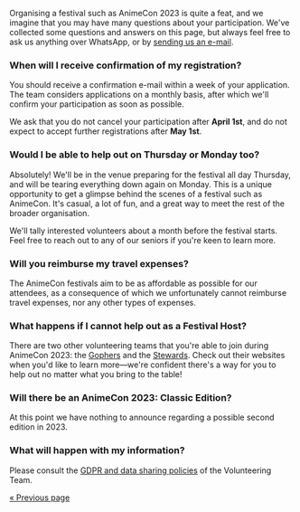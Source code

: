 Organising a festival such as AnimeCon 2023 is quite a feat, and we imagine that you may have many
questions about your participation. We've collected some questions and answers on this page, but
always feel free to ask us anything over WhatsApp, or by [sending us an e-mail](mailto:security@animecon.nl).

### When will I receive confirmation of my registration?
You should receive a confirmation e-mail within a week of your application. The team considers
applications on a monthly basis, after which we'll confirm your participation as soon as possible.

We ask that you do not cancel your participation after **April 1st**, and do not expect to accept
further registrations after **May 1st**.

### Would I be able to help out on Thursday or Monday too?
Absolutely! We'll be in the venue preparing for the festival all day Thursday, and will be tearing
everything down again on Monday. This is a unique opportunity to get a glimpse behind the scenes of
a festival such as AnimeCon. It's casual, a lot of fun, and a great way to meet the rest of the
broader organisation.

We'll tally interested volunteers about a month before the festival starts. Feel free to reach out
to any of our seniors if you're keen to learn more.

### Will you reimburse my travel expenses?
The AnimeCon festivals aim to be as affordable as possible for our attendees, as a consequence of
which we unfortunately cannot reimburse travel expenses, nor any other types of expenses.

### What happens if I cannot help out as a Festival Host?
There are two other volunteering teams that you're able to join during AnimeCon 2023: the
[Gophers](https://gophers.team/registration/2023-regular) and the
[Stewards](https://stewards.team/registration/2023-regular). Check out their websites when you'd
like to learn more—we're confident there's a way for you to help out no matter what you bring to the
table!

### Will there be an AnimeCon 2023: Classic Edition?
At this point we have nothing to announce regarding a possible second edition in 2023.

### What will happen with my information?
Please consult the [GDPR and data sharing policies](gdpr.html) of the Volunteering Team.

[« Previous page](/registration/2023-regular/)

